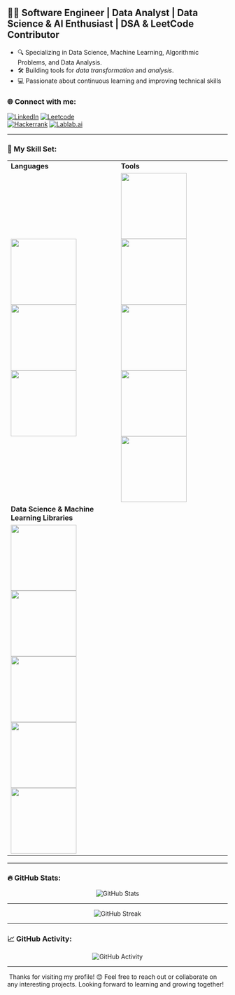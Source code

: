 ## 👨‍💻 Software Engineer | Data Analyst | Data Science & AI Enthusiast | DSA & LeetCode Contributor
- 🔍 Specializing in Data Science, Machine Learning, Algorithmic Problems, and Data Analysis.
- 🛠 Building tools for *data transformation* and *analysis*.
- 💻 Passionate about continuous learning and improving technical skills

### 🌐 Connect with me:
[![LinkedIn](https://img.shields.io/badge/-LinkedIn-blue?style=flat-square&logo=LinkedIn&logoColor=white)](https://www.linkedin.com/in/talha-amin-a21b16292/) 
[![Leetcode](https://img.shields.io/badge/-Leetcode-orange?style=flat-square&logo=Leetcode&logoColor=white)](https://leetcode.com/u/TALHA_AMIN/)  
[![Hackerrank](https://img.shields.io/badge/-Hackerrank-brightgreen?style=flat-square&logo=Hackerrank&logoColor=white)](https://www.hackerrank.com/profile/talhaamin069) 
[![Lablab.ai](https://img.shields.io/badge/-Lablab.ai-4D80B0?style=flat-square&logo=lablab&logoColor=white)](https://lablab.ai/u/@Talha_Amin)

---

### 🧰 My Skill Set:

<table>
  <tr>
    <td><b>Languages</b></td>
    <td><b>Tools</b></td>
  </tr>
  <tr>
    <td>
      <img src="https://img.shields.io/badge/-Python-3776AB?style=for-the-badge&logo=python&logoColor=white" width="150">
      <img src="https://img.shields.io/badge/-C++-00599C?style=for-the-badge&logo=c%2B%2B&logoColor=white" width="150">
      <img src="https://img.shields.io/badge/-PL%2FSQL-F80000?style=for-the-badge&logo=oracle&logoColor=white" width="150">
    </td>
    <td>
      <img src="https://img.shields.io/badge/-MySQL-4479A1?style=for-the-badge&logo=mysql&logoColor=white" width="150">
      <img src="https://img.shields.io/badge/-Oracle-F80000?style=for-the-badge&logo=oracle&logoColor=white" width="150">
      <img src="https://img.shields.io/badge/-Power%20BI-FFB11A?style=for-the-badge&logo=powerbi&logoColor=white" width="150">
      <img src="https://img.shields.io/badge/-Tableau-E97627?style=for-the-badge&logo=tableau&logoColor=white" width="150">
      <img src="https://img.shields.io/badge/-Excel-217346?style=for-the-badge&logo=microsoft-excel&logoColor=white" width="150">
    </td>
  </tr>
  <tr>
    <td><b>Data Science & Machine Learning Libraries</b></td>
  </tr>
  <tr>
    <td>
      <img src="https://img.shields.io/badge/-NumPy-013243?style=for-the-badge&logo=numpy&logoColor=white" width="150">
      <img src="https://img.shields.io/badge/-Pandas-150458?style=for-the-badge&logo=pandas&logoColor=white" width="150">
      <img src="https://img.shields.io/badge/-Matplotlib-000000?style=for-the-badge&logo=matplotlib&logoColor=white" width="150">
      <img src="https://img.shields.io/badge/-Seaborn-FF7F0E?style=for-the-badge&logo=seaborn&logoColor=white" width="150">
      <img src="https://img.shields.io/badge/-SciPy-8C2F39?style=for-the-badge&logo=scipy&logoColor=white" width="150">
    </td>
  </tr>
</table>

---

### 🔥 GitHub Stats:

<p align="center">
  <img src="https://github-readme-stats.vercel.app/api?username=Talha-Amin56&show_icons=true&theme=dark" alt="GitHub Stats">
</p>

---
<p align="center">
  <img src="https://github-readme-streak-stats.herokuapp.com/?user=Talha-Amin56&theme=dark" alt="GitHub Streak">
</p>




---

### 📈 GitHub Activity:
<p align="center">
  <img src="https://github-readme-activity-graph.vercel.app/graph?username=Talha-Amin56&theme=react&hide_border=true" alt="GitHub Activity">
</p>


---


 Thanks for visiting my profile! 😊 Feel free to reach out or collaborate on any interesting projects. Looking forward to learning and growing together!  



